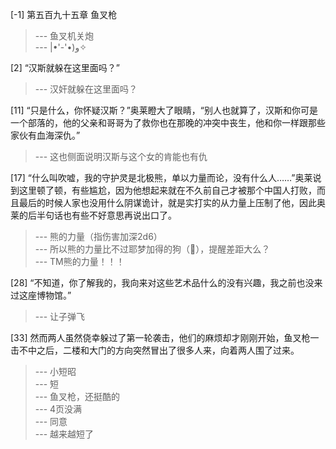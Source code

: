 
[-1] 第五百九十五章 鱼叉枪
>--- 鱼叉机关炮<br>
>--- |•'-'•)و✧<br>

[2] “汉斯就躲在这里面吗？”
>--- 汉奸就躲在这里面吗？<br>

[11] “只是什么，你怀疑汉斯？”奥莱瞪大了眼睛，“别人也就算了，汉斯和你可是一个部落的，他的父亲和哥哥为了救你也在那晚的冲突中丧生，他和你一样跟那些家伙有血海深仇。”
>--- 这也侧面说明汉斯与这个女的肯能也有仇<br>

[17] “什么叫吹嘘，我的守护灵是北极熊，单以力量而论，没有什么人……”奥莱说到这里顿了顿，有些尴尬，因为他想起来就在不久前自己才被那个中国人打败，而且最后的时候人家也没用什么阴谋诡计，就是实打实的从力量上压制了他，因此奥莱的后半句话也有些不好意思再说出口了。
>--- 熊的力量（指伤害加深2d6）<br>
>--- 所以熊的力量比不过耶梦加得的狗（🐍），提醒差距大么？<br>
>--- TM熊的力量！！！<br>

[28] “不知道，你了解我的，我向来对这些艺术品什么的没有兴趣，我之前也没来过这座博物馆。”
>--- 让子弹飞<br>

[33] 然而两人虽然侥幸躲过了第一轮袭击，他们的麻烦却才刚刚开始，鱼叉枪一击不中之后，二楼和大门的方向突然冒出了很多人来，向着两人围了过来。
>--- 小短昭<br>
>--- 短<br>
>--- 鱼叉枪，还挺酷的<br>
>--- 4页没满<br>
>--- 同意<br>
>--- 越来越短了<br>
